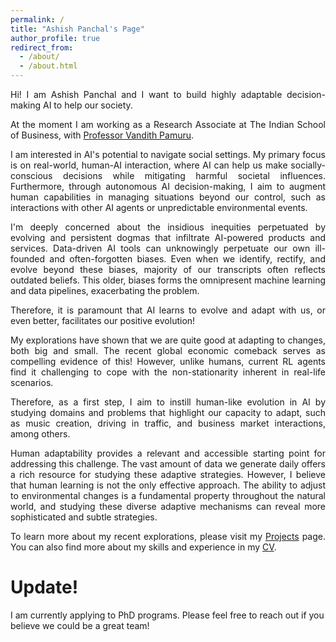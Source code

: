 ```yaml
---
permalink: /
title: "Ashish Panchal's Page"
author_profile: true
redirect_from: 
  - /about/
  - /about.html
---
```

<div style="text-align: justify">
Hi!
I am Ashish Panchal and I want to build highly adaptable decision-making  AI to help our society.

At the moment I am working as a Research Associate at The Indian School of Business, with [Professor Vandith Pamuru](https://www.isb.edu/en/research-thought-leadership/faculty/faculty-directory/vandith-pamuru.html).

I am interested in AI's potential to navigate social settings. My primary focus is on real-world, human-AI interaction, where AI can help us make socially-conscious decisions while mitigating harmful societal influences. Furthermore, through autonomous AI decision-making, I aim to augment human capabilities in managing situations beyond our control, such as interactions with other AI agents or unpredictable environmental events.

I'm deeply concerned about the insidious inequities perpetuated by evolving and persistent dogmas that infiltrate AI-powered products and services. Data-driven AI tools can unknowingly perpetuate our own ill-founded and often-forgotten biases. Even when we identify, rectify, and evolve beyond these biases, majority of our transcripts often reflects outdated beliefs. This older, biases forms the omnipresent machine learning and data pipelines, exacerbating the problem.

Therefore, it is paramount that AI learns to evolve and adapt with us, or even better, facilitates our positive evolution!

My explorations have shown that we are quite good at adapting to changes, both big and small. The recent global economic comeback serves as compelling evidence of this! However, unlike humans, current RL agents find it challenging to cope with the non-stationarity inherent in real-life scenarios.

Therefore, as a first step, I aim to instill human-like evolution in AI by studying domains and problems that highlight our capacity to adapt, such as music creation, driving in traffic, and business market interactions, among others.

Human adaptability provides a relevant and accessible starting point for addressing this challenge. The vast amount of data we generate daily offers a rich resource for studying these adaptive strategies. However, I believe that human learning is not the only effective approach. The ability to adjust to environmental changes is a fundamental property throughout the natural world, and studying these diverse adaptive mechanisms can reveal more sophisticated and subtle strategies.

  
To learn more about my recent explorations, please visit my [Projects](https://ashishpanchal33.github.io/publications.html) page. You can also find more about my skills and experience in my [CV](https://ashishpanchal33.github.io/cv.html).
</div>


Update!
======
I am currently applying to PhD programs. 
Please feel free to reach out if you believe we could be a great team!
